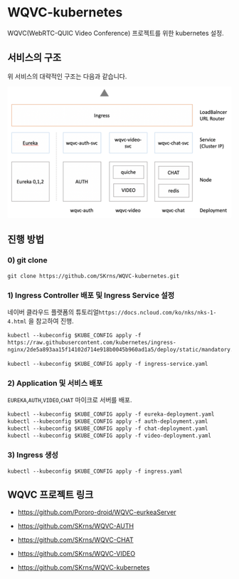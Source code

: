 # WQVC-kubernetes
WQVC(WebRTC-QUIC Video Conference) 프로젝트를 위한 kubernetes 설정.

## 서비스의 구조
위 서비스의 대략적인 구조는 다음과 같습니다.

![](./README.assets/WQVC_structure.png)



## 진행 방법

### 0) git clone

```
git clone https://github.com/SKrns/WQVC-kubernetes.git
```



### 1) Ingress Controller 배포 및 Ingress Service 설정 

네이버 클라우드 플랫폼의 튜토리얼`https://docs.ncloud.com/ko/nks/nks-1-4.html` 을 참고하여 진행.

```
kubectl --kubeconfig $KUBE_CONFIG apply -f https://raw.githubusercontent.com/kubernetes/ingress-nginx/2de5a893aa15f14102d714e918b0045b960ad1a5/deploy/static/mandatory.yaml

kubectl --kubeconfig $KUBE_CONFIG apply -f ingress-service.yaml
```



### 2) Application 및 서비스 배포

`EUREKA`,`AUTH`,`VIDEO`,`CHAT` 마이크로 서버를 배포. 

```
kubectl --kubeconfig $KUBE_CONFIG apply -f eureka-deployment.yaml
kubectl --kubeconfig $KUBE_CONFIG apply -f auth-deployment.yaml
kubectl --kubeconfig $KUBE_CONFIG apply -f chat-deployment.yaml
kubectl --kubeconfig $KUBE_CONFIG apply -f video-deployment.yaml
```



### 3) Ingress 생성

```
kubectl --kubeconfig $KUBE_CONFIG apply -f ingress.yaml
```



## WQVC 프로젝트 링크

- https://github.com/Pororo-droid/WQVC-eurkeaServer

- https://github.com/SKrns/WQVC-AUTH

- https://github.com/SKrns/WQVC-CHAT

- https://github.com/SKrns/WQVC-VIDEO

- https://github.com/SKrns/WQVC-kubernetes

  

